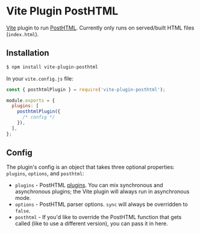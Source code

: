 # Vite Plugin PostHTML

[Vite](https://vitejs.dev/) plugin to run [PostHTML](https://github.com/posthtml/posthtml). Currently only runs on served/built HTML files (`index.html`).

## Installation

```bash
$ npm install vite-plugin-posthtml
```

In your `vite.config.js` file:

```js
const { posthtmlPlugin } = require('vite-plugin-posthtml');

module.exports = {
  plugins: [
    posthtmlPlugin({
      /* config */
    }),
  ],
};
```

## Config

The plugin's config is an object that takes three optional properties: `plugins`, `options`, and `posthtml`:

- `plugins` - PostHTML [plugins](https://github.com/posthtml/posthtml#plugins). You can mix synchronous and asynchronous plugins; the Vite plugin will always run in asynchronous mode.
- `options` - PostHTML parser options. `sync` will always be overridden to `false`.
- `posthtml` - If you'd like to override the PostHTML function that gets called (like to use a different version), you can pass it in here.
